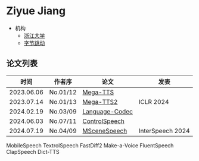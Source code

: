 # Ziyue Jiang

- 机构
  - [浙江大学](../Institutions/ZJU_浙江大学.md)
  - [字节跳动](../Institutions/ByteDance.md)

## 论文列表

| 时间 | 作者序 | 论文 | 发表 |
|:-:|:-:|---|---|
| 2023.06.06 | No.01/12 | [Mega-TTS](../Models/Speech_LLM/2023.06.06_Mega-TTS.md) |
| 2023.07.14 | No.01/13 | [Mega-TTS2](../Models/Speech_LLM/2023.07.14_Mega-TTS2.md) | ICLR 2024 |
| 2024.02.19 | No.03/09 | [Language-Codec](../Models/Speech_Neural_Codec/2024.02.19_Language-Codec.md) |
| 2024.06.03 | No.07/11 | [ControlSpeech](../Models/Speech_LLM/2024.06.03_ControlSpeech.md) |
| 2024.07.19 | No.04/09 | [MSceneSpeech](../Datasets/2024.07.19_MSceneSpeech.md) | InterSpeech 2024 |

MobileSpeech
TextrolSpeech
FastDiff2
Make-a-Voice
FluentSpeech
ClapSpeech
Dict-TTS